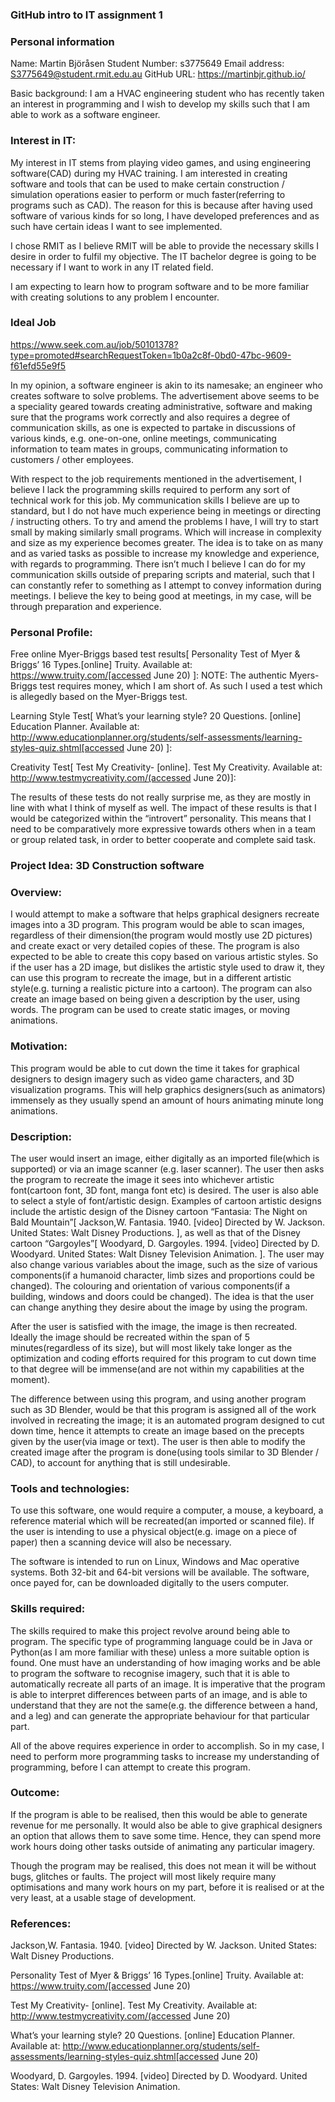 ### GitHub intro to IT assignment 1



### Personal information

Name: Martin Björåsen
Student Number: s3775649
Email address: S3775649@student.rmit.edu.au
GitHub URL: https://martinbjr.github.io/

Basic background: 
I am a HVAC engineering student who has recently taken an interest in programming and I wish to develop my skills such that I am able to work as a software engineer. 




### Interest in IT:
My interest in IT stems from playing video games, and using engineering software(CAD) during my HVAC training. I am interested in creating software and tools that can be used to make certain construction / simulation operations easier to perform or much faster(referring to programs such as CAD). The reason for this is because after having used software of various kinds for so long, I have developed preferences and as such have certain ideas I want to see implemented. 

I chose RMIT as I believe RMIT will be able to provide the necessary skills I desire in order to fulfil my objective. The IT bachelor degree is going to be necessary if I want to work in any IT related field.

I am expecting to learn how to program software and to be more familiar with creating solutions to any problem I encounter.





### Ideal Job
https://www.seek.com.au/job/50101378?type=promoted#searchRequestToken=1b0a2c8f-0bd0-47bc-9609-f61efd55e9f5



In my opinion, a software engineer is akin to its namesake; an engineer who creates software to solve problems. The advertisement above seems to be a speciality geared towards creating administrative, software and making sure that the programs work correctly and also requires a degree of communication skills, as one is expected to partake in discussions of various kinds, e.g. one-on-one, online meetings, communicating information to team mates in groups, communicating information to customers / other employees.

With respect to the job requirements mentioned in the advertisement, I believe I lack the programming skills required to perform any sort of technical work for this job. My communication skills I believe are up to standard, but I do not have much experience being in meetings or directing / instructing others. 
To try and amend the problems I have, I will try to start small by making similarly small programs. Which will increase in complexity and size as my experience becomes greater. The idea is to take on as many and as varied tasks as possible to increase my knowledge and experience, with regards to programming. 
There isn’t much I believe I can do for my communication skills outside of preparing scripts and material, such that I can constantly refer to something as I attempt to convey information during meetings. I believe the key to being good at meetings, in my case, will be through preparation and experience.





### Personal Profile:


Free online Myer-Briggs based test results[ Personality Test of Myer & Briggs’ 16 Types.[online] Truity. Available at: https://www.truity.com/[accessed June 20)
]:
NOTE: The authentic Myers-Briggs test requires money, which I am short of. As such I used a test which is allegedly based on the Myer-Briggs test.









Learning Style Test[ What’s your learning style? 20 Questions. [online] Education Planner. Available at: http://www.educationplanner.org/students/self-assessments/learning-styles-quiz.shtml[accessed June 20)
]:








Creativity Test[ Test My Creativity- [online]. Test My Creativity. Available at: http://www.testmycreativity.com/(accessed June 20)]:





The results of these tests do not really surprise me, as they are mostly in line with what I think of myself as well. 
The impact of these results is that I would be categorized within the “introvert” personality. This means that I need to be comparatively more expressive towards others when in a team or group related task, in order to better cooperate and complete said task.









### Project Idea: 3D Construction software


### Overview:
I would attempt to make a software that helps graphical designers recreate images into a 3D program. This program would be able to scan images, regardless of their dimension(the program would mostly use 2D pictures) and create exact  or very detailed copies of these. The program is also expected to be able to create this copy based on various artistic styles. So if the user has a 2D image, but dislikes the artistic style used to draw it, they can use this program to recreate the image, but in a different artistic style(e.g. turning a realistic picture into a cartoon). The program can also create an image based on being given a description by the user, using words. The program can be used to create static images, or moving animations.

### Motivation:
This program would be able to cut down the time it takes for graphical designers to design imagery such as video game characters, and 3D visualization programs. This will help graphics designers(such as animators) immensely as they usually spend an amount of hours animating minute long animations.

### Description:
The user would insert an image, either digitally as an imported file(which is supported) or via an image scanner (e.g. laser scanner). The user then asks the program to recreate the image it sees into whichever artistic font(cartoon font, 3D font, manga font etc) is desired. The user is also able to select a style of font/artistic design. Examples of cartoon artistic designs include the artistic design of the Disney cartoon “Fantasia: The Night on Bald Mountain”[ Jackson,W. Fantasia. 1940. [video] Directed by W. Jackson. United States: Walt Disney Productions.
], as well as that of the Disney cartoon “Gargoyles”[ Woodyard, D. Gargoyles. 1994. [video] Directed by D. Woodyard. United States: Walt Disney Television Animation.
]. The user may also change various variables about the image, such as the size of various components(if a humanoid character, limb sizes and proportions could be changed). The colouring and orientation of various components(if a building, windows and doors could be changed). The idea is that the user can change anything they desire about the image by using the program. 

After the user is satisfied with the image, the image is then recreated. Ideally the image should be recreated within the span of 5 minutes(regardless of its size), but will most likely take longer as the optimization and coding efforts required for this program to cut down time to that degree will be immense(and are not within my capabilities at the moment). 

The difference between using this program, and using another program such as 3D Blender, would be that this program is assigned all of the work involved in recreating the image; it is an automated program designed to cut down time, hence it attempts to create an image based on the precepts given by the user(via image or text). The user is then able to modify the created image after the program is done(using tools similar to 3D Blender / CAD), to account for anything that is still undesirable. 


### Tools and technologies:
To use this software, one would require a computer, a mouse, a keyboard, a reference material which will be recreated(an imported or scanned file). If the user is intending to use a physical object(e.g. image on a piece of paper) then a scanning device will also be necessary. 

The software is intended to run on Linux, Windows and Mac operative systems. Both 32-bit and 64-bit versions will be available. The software, once payed for, can be downloaded digitally to the users computer.


### Skills required:
The skills required to make this project revolve around being able to program. The specific type of programming language could be in Java or Python(as I am more familiar with these) unless a more suitable option is found. 
One must have an understanding of how imaging works and be able to program the software to recognise imagery, such that it is able to automatically recreate all parts of an image. It is imperative that the program is able to interpret differences between parts of an image, and is able to understand that they are not the same(e.g. the difference between a hand, and a leg) and can generate the appropriate behaviour for that particular part.

All of the above requires experience in order to accomplish. So in my case, I need to perform more programming tasks to increase my understanding of programming, before I can attempt to create this program.

### Outcome: 
If the program is able to be realised, then this would be able to generate revenue for me personally. It would also be able to give graphical designers an option that allows them to save some time. Hence, they can spend more work hours doing other tasks outside of animating any particular imagery.

Though the program may be realised, this does not mean it will be without bugs, glitches or faults. The project will most likely require many optimisations and many work hours on my part, before it is realised or at the very least, at a usable stage of development.



### References:


Jackson,W. Fantasia. 1940. [video] Directed by W. Jackson. United States: Walt Disney Productions.

Personality Test of Myer & Briggs’ 16 Types.[online] Truity. Available at: https://www.truity.com/[accessed June 20)

Test My Creativity- [online]. Test My Creativity. Available at: http://www.testmycreativity.com/(accessed June 20)

What’s your learning style? 20 Questions. [online] Education Planner. Available at: http://www.educationplanner.org/students/self-assessments/learning-styles-quiz.shtml[accessed June 20)


Woodyard, D. Gargoyles. 1994. [video] Directed by D. Woodyard. United States: Walt Disney Television Animation.
